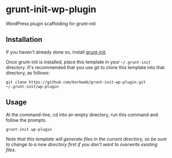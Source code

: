 # grunt-init-wp-plugin
WordPress plugin scaffolding for grunt-init

## Installation

If you haven't already done so, install [grunt-init](http://gruntjs.com/project-scaffolding).

Once grunt-init is installed, place this template in your `~/.grunt-init` directory. It's recommended that you use git to clone this template into that directory, as follows:

```
git clone https://github.com/borkweb/grunt-init-wp-plugin.git ~/.grunt-init/wp-plugin
```

## Usage

At the command-line, cd into an empty directory, run this command and follow the prompts.

```
grunt-init wp-plugin
```

_Note that this template will generate files in the current directory, so be sure to change to a new directory first if you don't want to overwrite existing files._
